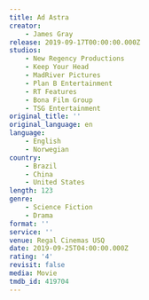 ```yaml
---
title: Ad Astra
creator:
    - James Gray
release: 2019-09-17T00:00:00.000Z
studios:
    - New Regency Productions
    - Keep Your Head
    - MadRiver Pictures
    - Plan B Entertainment
    - RT Features
    - Bona Film Group
    - TSG Entertainment
original_title: ''
original_language: en
language:
    - English
    - Norwegian
country:
    - Brazil
    - China
    - United States
length: 123
genre:
    - Science Fiction
    - Drama
format: ''
service: ''
venue: Regal Cinemas USQ
date: 2019-09-25T04:00:00.000Z
rating: '4'
revisit: false
media: Movie
tmdb_id: 419704
---
```



